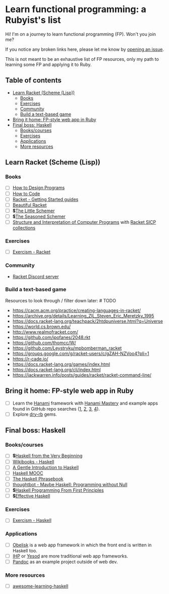 <!-- omit in toc -->
# Learn functional programming: a Rubyist's list

Hi! I'm on a journey to learn functional programming (FP). Won't you join me?

If you notice any broken links here, please let me know by [opening an issue](https://github.com/fpsvogel/learn-functional-programming/issues/new).

This is not meant to be an exhaustive list of FP resources, only my path to learning some FP and applying it to Ruby.

<!-- omit in toc -->
## Table of contents

- [Learn Racket (Scheme (Lisp))](#learn-racket-scheme-lisp)
  - [Books](#books)
  - [Exercises](#exercises)
  - [Community](#community)
  - [Build a text-based game](#build-a-text-based-game)
- [Bring it home: FP-style web app in Ruby](#bring-it-home-fp-style-web-app-in-ruby)
- [Final boss: Haskell](#final-boss-haskell)
  - [Books/courses](#bookscourses)
  - [Exercises](#exercises-1)
  - [Applications](#applications)
  - [More resources](#more-resources)

## Learn Racket (Scheme (Lisp))

### Books

- [ ] [How to Design Programs](https://htdp.org/2023-8-14/Book/index.html)
- [ ] [How to Code](https://learning.edx.org/course/course-v1:UBCx+HtC1x+2T2017)
- [ ] [Racket - Getting Started guides](https://docs.racket-lang.org/getting-started/index.html)
- [ ] [Beautiful Racket](https://beautifulracket.com/)
- [ ] 💲[The Little Schemer](http://mitpress.mit.edu/9780262560993/the-little-schemer/)
- [ ] 💲[The Seasoned Schemer](https://mitpress.mit.edu/9780262561006/the-seasoned-schemer/)
- [ ] [Structure and Interpretation of Computer Programs](https://sarabander.github.io/sicp/) with [Racket SICP collections](https://docs.racket-lang.org/sicp-manual/index.html)

### Exercises

- [ ] [Exercism - Racket](https://exercism.org/tracks/racket)

### Community

- [Racket Discord server](https://discord.com/invite/6Zq8sH5)

### Build a text-based game

Resources to look through / filter down later: # TODO

- <https://cacm.acm.org/practice/creating-languages-in-racket/>
- <https://archive.org/details/Learning_ZIL_Steven_Eric_Meretzky_1995>
- <https://docs.racket-lang.org/teachpack/2htdpuniverse.html?q=Universe>
- <https://world.cs.brown.edu/>
- <http://www.realmofracket.com/>
- <https://github.com/ipofanes/2048.rkt>
- <https://github.com/thomcc/W/>
- <https://github.com/Leystryku/mpbomberman_racket>
- <https://groups.google.com/g/racket-users/c/gZAH-NZVoo4?pli=1>
- <https://r-cade.io/>
- <https://docs.racket-lang.org/games/index.html>
- <https://docs.racket-lang.org/cli/index.html>
- <https://jackwarren.info/posts/guides/racket/racket-command-line/>

## Bring it home: FP-style web app in Ruby

- [ ] Learn the [Hanami](https://hanamirb.org/) framework with [Hanami Mastery](https://hanamimastery.com) and example apps found in GitHub repo searches ([1](https://github.com/search?q=hanami+example+pushed%3A%3E2022-01-01&type=repositories), [2](https://github.com/search?q=hanami+app+pushed%3A%3E2022-01-01&type=repositories), [3](https://github.com/search?q=hanami+application+pushed%3A%3E2022-01-01&type=repositories), [4](https://github.com/search?q=hanami+software+pushed%3A%3E2022-01-01&type=repositories)).
- [ ] Explore [dry-rb](https://dry-rb.org/) gems.

## Final boss: Haskell

### Books/courses

- [ ] 💲[Haskell from the Very Beginning](https://www.haskellfromtheverybeginning.com/)
- [ ] [Wikibooks - Haskell](https://en.wikibooks.org/wiki/Haskell)
- [ ] [A Gentle Introduction to Haskell](https://www.haskell.org/tutorial/)
- [ ] [Haskell MOOC](https://haskell.mooc.fi/)
- [ ] [The Haskell Phrasebook](https://typeclasses.com/phrasebook)
- [ ] [thoughtbot - Maybe Haskell: Programming without Null](https://github.com/thoughtbot/maybe_haskell)
- [ ] 💲[Haskell Programming From First Principles](https://haskellbook.com/)
- [ ] 💲[Effective Haskell](https://pragprog.com/titles/rshaskell/effective-haskell/)

### Exercises

- [ ] [Exercism - Haskell](https://exercism.org/tracks/haskell)

### Applications

- [ ] [Obelisk](https://github.com/obsidiansystems/obelisk) is a web app framework in which the front end is written in Haskell too.
- [ ] [IHP](https://ihp.digitallyinduced.com/) or [Yesod](https://www.yesodweb.com/) are more traditional web app frameworks.
- [ ] [Pandoc](https://github.com/jgm/pandoc) as an example project outside of web dev.

### More resources

- [ ] [awesome-learning-haskell](https://github.com/tweag/awesome-learning-haskell)
